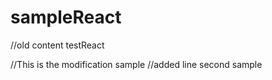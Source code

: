 # sampleReact
//old content 
testReact

//This is the modification
sample
//added line
second sample